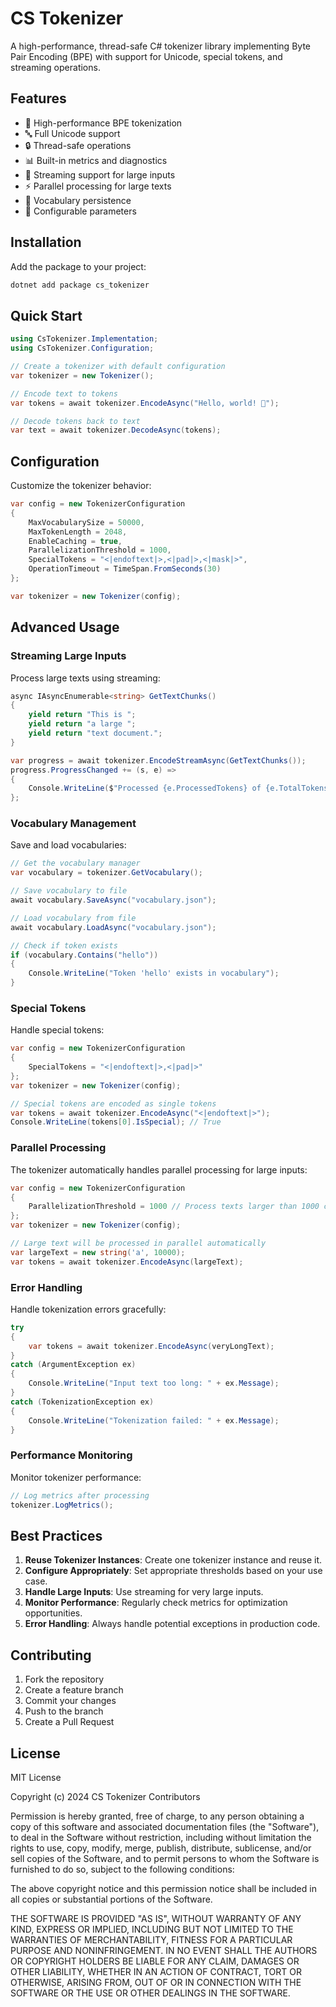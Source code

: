 # CS Tokenizer

A high-performance, thread-safe C# tokenizer library implementing Byte Pair Encoding (BPE) with support for Unicode, special tokens, and streaming operations.

## Features

- 🚀 High-performance BPE tokenization
- 🔤 Full Unicode support
- 🔒 Thread-safe operations
- 📊 Built-in metrics and diagnostics
- 🔄 Streaming support for large inputs
- ⚡ Parallel processing for large texts
- 💾 Vocabulary persistence
- 🎯 Configurable parameters

## Installation

Add the package to your project:

```bash
dotnet add package cs_tokenizer
```

## Quick Start

```csharp
using CsTokenizer.Implementation;
using CsTokenizer.Configuration;

// Create a tokenizer with default configuration
var tokenizer = new Tokenizer();

// Encode text to tokens
var tokens = await tokenizer.EncodeAsync("Hello, world! 👋");

// Decode tokens back to text
var text = await tokenizer.DecodeAsync(tokens);
```

## Configuration

Customize the tokenizer behavior:

```csharp
var config = new TokenizerConfiguration
{
    MaxVocabularySize = 50000,
    MaxTokenLength = 2048,
    EnableCaching = true,
    ParallelizationThreshold = 1000,
    SpecialTokens = "<|endoftext|>,<|pad|>,<|mask|>",
    OperationTimeout = TimeSpan.FromSeconds(30)
};

var tokenizer = new Tokenizer(config);
```

## Advanced Usage

### Streaming Large Inputs

Process large texts using streaming:

```csharp
async IAsyncEnumerable<string> GetTextChunks()
{
    yield return "This is ";
    yield return "a large ";
    yield return "text document.";
}

var progress = await tokenizer.EncodeStreamAsync(GetTextChunks());
progress.ProgressChanged += (s, e) =>
{
    Console.WriteLine($"Processed {e.ProcessedTokens} of {e.TotalTokens} tokens");
};
```

### Vocabulary Management

Save and load vocabularies:

```csharp
// Get the vocabulary manager
var vocabulary = tokenizer.GetVocabulary();

// Save vocabulary to file
await vocabulary.SaveAsync("vocabulary.json");

// Load vocabulary from file
await vocabulary.LoadAsync("vocabulary.json");

// Check if token exists
if (vocabulary.Contains("hello"))
{
    Console.WriteLine("Token 'hello' exists in vocabulary");
}
```

### Special Tokens

Handle special tokens:

```csharp
var config = new TokenizerConfiguration
{
    SpecialTokens = "<|endoftext|>,<|pad|>"
};
var tokenizer = new Tokenizer(config);

// Special tokens are encoded as single tokens
var tokens = await tokenizer.EncodeAsync("<|endoftext|>");
Console.WriteLine(tokens[0].IsSpecial); // True
```

### Parallel Processing

The tokenizer automatically handles parallel processing for large inputs:

```csharp
var config = new TokenizerConfiguration
{
    ParallelizationThreshold = 1000 // Process texts larger than 1000 chars in parallel
};
var tokenizer = new Tokenizer(config);

// Large text will be processed in parallel automatically
var largeText = new string('a', 10000);
var tokens = await tokenizer.EncodeAsync(largeText);
```

### Error Handling

Handle tokenization errors gracefully:

```csharp
try
{
    var tokens = await tokenizer.EncodeAsync(veryLongText);
}
catch (ArgumentException ex)
{
    Console.WriteLine("Input text too long: " + ex.Message);
}
catch (TokenizationException ex)
{
    Console.WriteLine("Tokenization failed: " + ex.Message);
}
```

### Performance Monitoring

Monitor tokenizer performance:

```csharp
// Log metrics after processing
tokenizer.LogMetrics();
```

## Best Practices

1. **Reuse Tokenizer Instances**: Create one tokenizer instance and reuse it.
2. **Configure Appropriately**: Set appropriate thresholds based on your use case.
3. **Handle Large Inputs**: Use streaming for very large inputs.
4. **Monitor Performance**: Regularly check metrics for optimization opportunities.
5. **Error Handling**: Always handle potential exceptions in production code.

## Contributing

1. Fork the repository
2. Create a feature branch
3. Commit your changes
4. Push to the branch
5. Create a Pull Request

## License

MIT License

Copyright (c) 2024 CS Tokenizer Contributors

Permission is hereby granted, free of charge, to any person obtaining a copy
of this software and associated documentation files (the "Software"), to deal
in the Software without restriction, including without limitation the rights
to use, copy, modify, merge, publish, distribute, sublicense, and/or sell
copies of the Software, and to permit persons to whom the Software is
furnished to do so, subject to the following conditions:

The above copyright notice and this permission notice shall be included in all
copies or substantial portions of the Software.

THE SOFTWARE IS PROVIDED "AS IS", WITHOUT WARRANTY OF ANY KIND, EXPRESS OR
IMPLIED, INCLUDING BUT NOT LIMITED TO THE WARRANTIES OF MERCHANTABILITY,
FITNESS FOR A PARTICULAR PURPOSE AND NONINFRINGEMENT. IN NO EVENT SHALL THE
AUTHORS OR COPYRIGHT HOLDERS BE LIABLE FOR ANY CLAIM, DAMAGES OR OTHER
LIABILITY, WHETHER IN AN ACTION OF CONTRACT, TORT OR OTHERWISE, ARISING FROM,
OUT OF OR IN CONNECTION WITH THE SOFTWARE OR THE USE OR OTHER DEALINGS IN THE
SOFTWARE. 